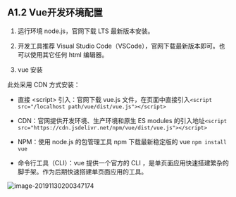 ## A1.2 Vue开发环境配置

1. 运行环境 node.js，官网下载 LTS 最新版本安装。

2. 开发工具推荐 Visual Studio Code（VSCode），官网下载最新版本即可。也可以使用其它任何 html 编辑器。

3. vue 安装

此处采用 CDN 方式安装：

- 直接 &lt;script&gt;  引入：官网下载 vue.js 文件，在页面中直接引入`<script src="/localhost path/vue/dist/vue.js"></script>`

- CDN：官网提供开发环境、生产环境和原生 ES modules 的引入地址`<script src="https://cdn.jsdelivr.net/npm/vue/dist/vue.js"></script>`

- NPM：使用 node.js 的包管理工具 npm 下载最新稳定版的 vue `npm install vue`

- 命令行工具（CLI）：vue 提供一个官方的 CLI ，是单页面应用快速搭建繁杂的脚手架。作为后期快速搭建单页面应用的工具。

![image-20191130200347174](images/image-20191130200347174.png)
